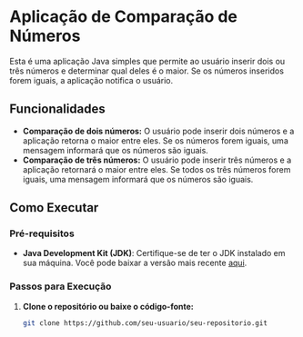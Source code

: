 # Aplicação de Comparação de Números

Esta é uma aplicação Java simples que permite ao usuário inserir dois ou três números e determinar qual deles é o maior. Se os números inseridos forem iguais, a aplicação notifica o usuário.

## Funcionalidades

- **Comparação de dois números:** O usuário pode inserir dois números e a aplicação retorna o maior entre eles. Se os números forem iguais, uma mensagem informará que os números são iguais.
- **Comparação de três números:** O usuário pode inserir três números e a aplicação retornará o maior entre eles. Se todos os três números forem iguais, uma mensagem informará que os números são iguais.

## Como Executar

### Pré-requisitos

- **Java Development Kit (JDK)**: Certifique-se de ter o JDK instalado em sua máquina. Você pode baixar a versão mais recente [aqui](https://www.oracle.com/java/technologies/javase-jdk11-downloads.html).

### Passos para Execução

1. **Clone o repositório ou baixe o código-fonte:**

   ```bash
   git clone https://github.com/seu-usuario/seu-repositorio.git
